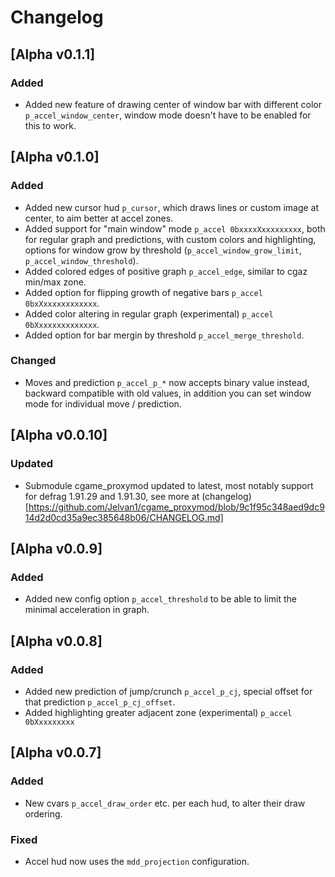 # Changelog
## [Alpha v0.1.1]
### Added
- Added new feature of drawing center of window bar with different color `p_accel_window_center`, window mode doesn't have to be enabled for this to work.

## [Alpha v0.1.0]
### Added
- Added new cursor hud `p_cursor`, which draws lines or custom image at center, to aim better at accel zones.
- Added support for "main window" mode `p_accel 0bxxxxXxxxxxxxxx`, both for regular graph and predictions, with custom colors and highlighting, options for window grow by threshold (`p_accel_window_grow_limit`, `p_accel_window_threshold`).
- Added colored edges of positive graph `p_accel_edge`, similar to cgaz min/max zone.
- Added option for flipping growth of negative bars `p_accel 0bxXxxxxxxxxxxxx`.
- Added color altering in regular graph (experimental) `p_accel 0bXxxxxxxxxxxxxx`.
- Added option for bar mergin by threshold `p_accel_merge_threshold`.

### Changed
- Moves and prediction `p_accel_p_*` now accepts binary value instead, backward compatible with old values, in addition you can set window mode for individual move / prediction.

## [Alpha v0.0.10]
### Updated
- Submodule cgame_proxymod updated to latest, most notably support for defrag 1.91.29 and 1.91.30, see more at (changelog)[https://github.com/Jelvan1/cgame_proxymod/blob/9c1f95c348aed9dc914d2d0cd35a9ec385648b06/CHANGELOG.md]

## [Alpha v0.0.9]
### Added
- Added new config option `p_accel_threshold` to be able to limit the minimal acceleration in graph.

## [Alpha v0.0.8]
### Added
- Added new prediction of jump/crunch `p_accel_p_cj`, special offset for that prediction `p_accel_p_cj_offset`.
- Added highlighting greater adjacent zone (experimental) `p_accel 0bXxxxxxxxx`


## [Alpha v0.0.7]
### Added
- New cvars `p_accel_draw_order` etc. per each hud, to alter their draw ordering.

### Fixed
- Accel hud now uses the `mdd_projection` configuration.
